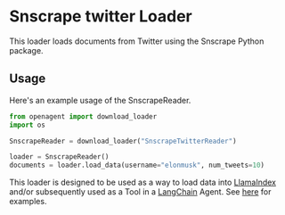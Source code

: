 # Snscrape twitter Loader

This loader loads documents from Twitter using the Snscrape Python package. 

## Usage

Here's an example usage of the SnscrapeReader.

```python
from openagent import download_loader
import os

SnscrapeReader = download_loader("SnscrapeTwitterReader")

loader = SnscrapeReader()
documents = loader.load_data(username="elonmusk", num_tweets=10)

```

This loader is designed to be used as a way to load data into [LlamaIndex](https://github.com/jerryjliu/gpt_index/tree/main/gpt_index) and/or subsequently used as a Tool in a [LangChain](https://github.com/hwchase17/langchain) Agent. See [here](https://github.com/emptycrown/llama-hub/tree/main) for examples.
